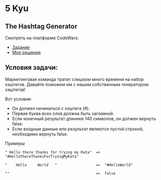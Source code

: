 5 Kyu
======
The Hashtag Generator
----------------------
Смотреть на платформе CodeWars:
* [Задание](https://www.codewars.com/kata/52449b062fb80683ec000024)
* [Мое решение](https://www.codewars.com/kata/reviews/5b86545bb80ee00ca6000358/groups/64dfce60074a750001dbc217)

Условия задачи:
---------------
Маркетинговая команда тратит слишком много времени на набор хэштегов.
Давайте поможем им с нашим собственным генератором хэштегов!

Вот условия:

* Он должен начинаться с хэштега (#).
* Первая буква всех слов должна быть заглавной.
* Если конечный результат длиннее 140 символов, он должен вернуть false.
* Если входные данные или результат являются пустой строкой, необходимо вернуть false.

Примеры

`" Hello there thanks for trying my Kata"  =>  "#HelloThereThanksForTryingMyKata"`

`"    Hello     World   "                  =>  "#HelloWorld"`

`""                                        =>  false`
